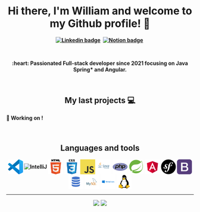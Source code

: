 <p>
  <h1 align="center"><b>Hi there, I'm William and welcome to my Github profile! 👋</h1>
</p>

<p align="center">
  <a href="https://www.linkedin.com/in/william-lechat/"><img src="https://img.shields.io/badge/Linkedin-000000?style=for-the-badge&logo=linkedin&logoColor=white&color=blue" alt="Linkedin badge"/></a>&nbsp;
  <a href="https://shadowed-packet-1e0.notion.site/Hi-I-m-William-c9f3620b301a4b25a49ee28ef4abeeee"><img src="https://img.shields.io/badge/Notion-000000?style=for-the-badge&logo=notion&logoColor=white&color=black" alt="Notion badge"></a>&nbsp;
</p>
<br />

<p align="center">:heart: Passionated Full-stack developer since 2021 focusing on Java Spring* and Angular.</p>
<br />

<h2 align="center">My last projects 💻</h2>

  👷 Working on !
  <!--<p align="center">
    <img width="400" src="https://github.com/LechatW/Tic-Tac-Toe/blob/master/images/start.PNG" />
    <a href="https://github.com/LechatW/Tic-Tac-Toe">
      <img src="https://github-readme-stats.vercel.app/api/pin/?username=LechatW&repo=Tic-Tac-Toe&theme=tokyonight" />
    </a>
  </p>-->
<br />

<p>
  <h2 align="center">Languages and tools</h2>
</p>
<p align="center">
  <img align="center" alt="Visual Studio Code" height="40px" width="40px" src="https://raw.githubusercontent.com/github/explore/80688e429a7d4ef2fca1e82350fe8e3517d3494d/topics/visual-studio-code/visual-studio-code.png"/>
  <img align="center" alt="IntelliJ" height="40px width="40px" src="https://cdn.jsdelivr.net/npm/simple-icons@3.9.0/icons/intellijidea.svg"/>
  <img align="center" alt="Html" height="40px width="40px" src="https://raw.githubusercontent.com/github/explore/80688e429a7d4ef2fca1e82350fe8e3517d3494d/topics/html/html.png"/>
  <img align="center" alt="Css" height="40px width="40px" src="https://raw.githubusercontent.com/github/explore/80688e429a7d4ef2fca1e82350fe8e3517d3494d/topics/css/css.png"/>
  <img align="center" alt="Javascript" height="40px width="40px" src="https://raw.githubusercontent.com/github/explore/80688e429a7d4ef2fca1e82350fe8e3517d3494d/topics/javascript/javascript.png"/>
  <img align="center" alt="Java" height="40px width="40px" src="https://raw.githubusercontent.com/github/explore/80688e429a7d4ef2fca1e82350fe8e3517d3494d/topics/java/java.png"/>
  <img align="center" alt="Php" height="40px width="40px" src="https://raw.githubusercontent.com/github/explore/80688e429a7d4ef2fca1e82350fe8e3517d3494d/topics/php/php.png"/>
  <img align="center" alt="Spring" height="40px width="40px" src="https://raw.githubusercontent.com/github/explore/80688e429a7d4ef2fca1e82350fe8e3517d3494d/topics/spring-boot/spring-boot.png"/>
  <img align="center" alt="Angular" height="40px width="40px" src="https://raw.githubusercontent.com/github/explore/80688e429a7d4ef2fca1e82350fe8e3517d3494d/topics/angular/angular.png"/>
  <img align="center" alt="Symfony" height="40px width="40px" src="https://raw.githubusercontent.com/github/explore/80688e429a7d4ef2fca1e82350fe8e3517d3494d/topics/symfony/symfony.png"/>
  <img align="center" alt="Bootstrap" height="40px width="40px" src="https://raw.githubusercontent.com/github/explore/80688e429a7d4ef2fca1e82350fe8e3517d3494d/topics/bootstrap/bootstrap.png"/>
  <img align="center" alt="SQL" height="40px width="40px" src="https://raw.githubusercontent.com/github/explore/80688e429a7d4ef2fca1e82350fe8e3517d3494d/topics/sql/sql.png"/>
  <img align="center" alt="MySQL" height="40px width="40px" src="https://raw.githubusercontent.com/github/explore/80688e429a7d4ef2fca1e82350fe8e3517d3494d/topics/mysql/mysql.png"/>
  <img align="center" alt="Windows" height="40px width="40px" src="https://raw.githubusercontent.com/github/explore/80688e429a7d4ef2fca1e82350fe8e3517d3494d/topics/windows/windows.png"/>
  <img align="center" alt="Linux" height="40px width="40px" src="https://raw.githubusercontent.com/github/explore/80688e429a7d4ef2fca1e82350fe8e3517d3494d/topics/linux/linux.png"/>
</p>

---

<p align="center">
  <img src="https://github-readme-stats.vercel.app/api?username=LechatW&theme=tokyonight&show_icons=true" width="450px"/>
  <img src="https://github-readme-stats.vercel.app/api/top-langs/?username=LechatW&layout=compact&theme=tokyonight" width="400px" />
</p>
